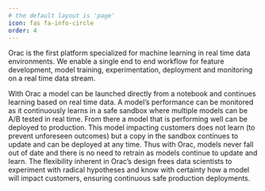 ```yaml
---
# the default layout is 'page'
icon: fas fa-info-circle
order: 4
---
```


Orac is the first platform specialized for machine learning in real time data environments. We enable a single end to end workflow for feature development, model training, experimentation, deployment and monitoring on a real time data stream.

With Orac a model can be launched directly from a notebook and continues learning based on real time data. A model’s performance can be monitored as it continuously learns in a safe sandbox where multiple models can be A/B tested in real time. From there a model that is performing well can be deployed to production. This model impacting customers does not learn (to prevent unforeseen outcomes) but a copy in the sandbox continues to update and can be deployed at any time. Thus with Orac, models never fall out of date and there is no need to retrain as models continue to update and learn. The flexibility inherent in Orac’s design frees data scientists to experiment with radical hypotheses and know with certainty how a model will impact customers, ensuring continuous safe production deployments.